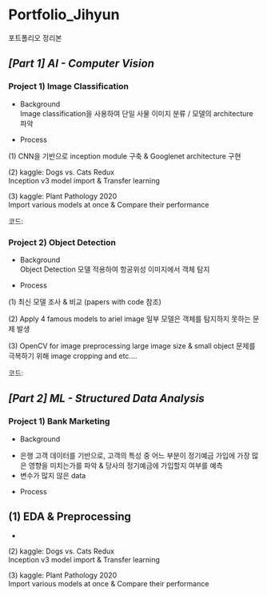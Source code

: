 # Portfolio_Jihyun
포트폴리오 정리본


## _[Part 1] AI - Computer Vision_

### **Project 1) Image Classification**

* Background  
Image classification을 사용하여 단일 사물 이미지 분류 / 모델의 architecture 파악

* Process

(1) CNN을 기반으로 inception module 구축 & Googlenet architecture 구현

(2) kaggle: Dogs vs. Cats Redux  
    Inception v3 model import & Transfer learning
   
(3) kaggle: Plant Pathology 2020  
    Import various models at once & Compare their performance
  
 코드: 
 
 
### **Project 2) Object Detection**

* Background  
Object Detection 모델 적용하여 항공위성 이미지에서 객체 탐지

* Process

(1) 최신 모델 조사 & 비교 (papers with code 참조)

(2) Apply 4 famous models to ariel image
    일부 모델은 객체를 탐지하지 못하는 문제 발생
    
(3) OpenCV for image preprocessing
    large image size & small object 문제를 극복하기 위해 image cropping and etc....

 코드: 
 
 
 

## _[Part 2] ML - Structured Data Analysis_

### **Project 1) Bank Marketing**

* Background  
- 은행 고객 데이터를 기반으로, 고객의 특성 중 어느 부분이 정기예금 가입에 가장 많은 영향을 미치는가를 파악 & 당사의 정기예금에 가입할지 여부를 예측
- 변수가 많지 않은 data 

* Process

(1) EDA & Preprocessing
 - 
 -

(2) kaggle: Dogs vs. Cats Redux  
    Inception v3 model import & Transfer learning
   
(3) kaggle: Plant Pathology 2020  
    Import various models at once & Compare their performance
  
